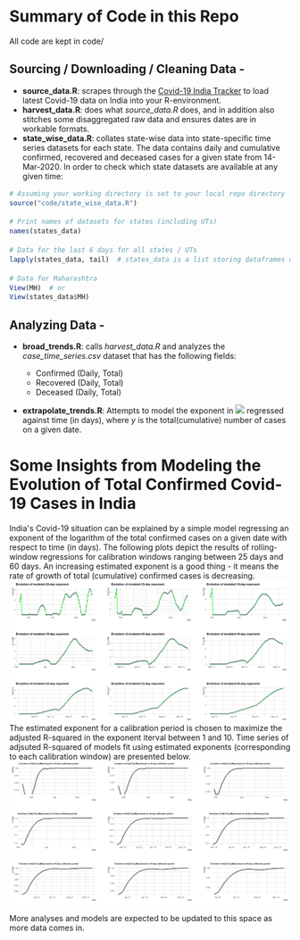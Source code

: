 # Summary of Code in this Repo

All code are kept in code/

## Sourcing / Downloading / Cleaning Data -
- **source_data.R**: scrapes through the [Covid-19 India Tracker](https://api.covid19india.org/) to load latest Covid-19 data on India into your R-environment.
- **harvest_data.R**: does what *source_data.R* does, and in addition also stitches some disaggregated raw data and ensures dates are in workable formats.
- **state_wise_data.R**: collates state-wise data into state-specific time series datasets for each state. The data contains daily and cumulative confirmed, recovered and deceased cases for a given state from 14-Mar-2020. In order to check which state datasets are available at any given time:

```r
# Assuming your working directory is set to your local repo directory
source("code/state_wise_data.R")

# Print names of datasets for states (including UTs)
names(states_data)

# Data for the last 6 days for all states / UTs
lapply(states_data, tail)  # states_data is a list storing dataframes of alls states

# Data for Maharashtra
View(MH)  # or
View(states_data$MH)
```

## Analyzing Data -
- **broad_trends.R**: calls *harvest_data.R* and analyzes the *case_time_series.csv* dataset that has the following fields:
	* Confirmed (Daily, Total)
	* Recovered (Daily, Total)
	* Deceased (Daily, Total)
	
- **extrapolate_trends.R**: Attempts to model the exponent in <img src="https://render.githubusercontent.com/render/math?math=log(y)^{exponent}"> regressed against time (in days), where *y* is the total(cumulative) number of cases on a given date.



# Some Insights from Modeling the Evolution of Total Confirmed Covid-19 Cases in India

India's Covid-19 situation can be explained by a simple model regressing an exponent of the logarithm of the total confirmed cases on a given date with respect to time (in days). The following plots depict the results of rolling-window regressions for calibration windows ranging between 25 days and 60 days. An increasing estimated exponent is a good thing - it means the rate of growth of total (cumulative) confirmed cases is decreasing.
![](output/plots/plot_03.png)
The estimated exponent for a calibration period is chosen to maximize the adjusted R-squared in the exponent iterval between 1 and 10. Time series of adjsuted R-squared of models fit using estimated exponents (corresponding to each calibration window) are presented below.  
![](output/plots/plot_04.png)

More analyses and models are expected to be updated to this space as more data comes in.



